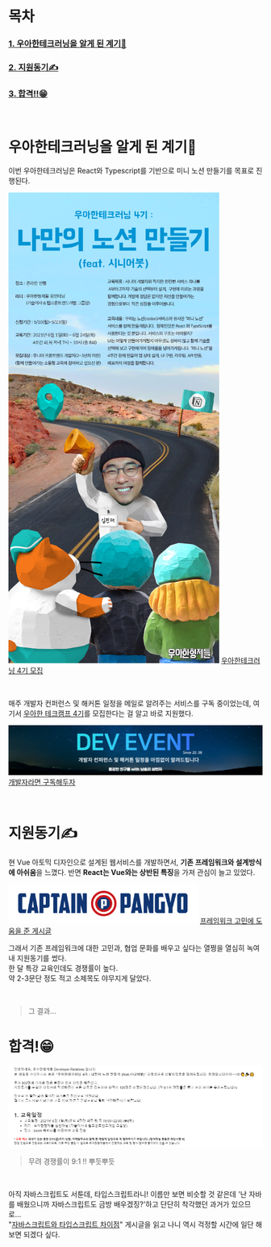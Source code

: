# 목차
### [1. 우아한테크러닝을 알게 된 계기👀](#우아한테크러닝을-알게-된-계기👀)
### [2. 지원동기✍️](#지원동기✍️)
### [3. 합격!!😁](#합격😁)
   
<br>

# 우아한테크러닝을 알게 된 계기👀
이번 우아한테크러닝은 React와 Typescript를 기반으로 미니 노션 만들기를 목표로 진행된다.

[![우테닝_모집게시물](./img/우테닝_모집포스터.png)](https://www.facebook.com/woowahanTech/posts/2870709896502930)
[우아한테크러닝 4기 모집](https://www.facebook.com/woowahanTech/posts/2870709896502930)
   
<br>

매주 개발자 컨퍼런스 및 해커톤 일정을 메일로 알려주는 서비스를 구독 중이었는데, 여기서 [우아한 테크캠프 4기](https://www.facebook.com/woowahanTech/posts/2870709896502930)를 모집한다는 걸 알고 바로 지원했다.
   
[![개발자행사메일서비스](./img/용감한친구들.png)](https://github.com/brave-people/Dev-Event) 
[개발자라면 구독해두자](https://github.com/brave-people/Dev-Event)   
   
<br>
   
# 지원동기✍️
현 Vue 아토믹 디자인으로 설계된 웹서비스를 개발하면서, **기존 프레임워크와 설계방식에 아쉬움**을 느꼈다.
반면 **React는 Vue와는 상반된 특징**을 가져 관심이 늘고 있었다.  
   
[![캡틴판교님의 게시글](./img/캡틴판교.png)](https://joshua1988.github.io/web_dev/vue-or-react/)
[프레임워크 고민에 도움을 준 게시글](https://joshua1988.github.io/web_dev/vue-or-react/)   
   
그래서 기존 프레임워크에 대한 고민과, 협업 문화를 배우고 싶다는 열쩡을 열심히 녹여내 지원동기를 썼다.   
한 달 특강 교육인데도 경쟁률이 높다.   
약 2-3문단 정도 적고 소제목도 야무지게 달았다.   
   
<br>

> 그 결과...   
   
# 합격!😁
![우테닝_교육참여_안내](./img/우테닝_교육참여_안내.png)   
>무려 경쟁률이 9:1 !! 뿌듯뿌듯

<br>

아직 자바스크립트도 서툰데, 타입스크립트라니!
이름만 보면 비슷할 것 같은데 '난 자바를 배웠으니까 자바스크립트도 금방 배우겠징?'하고 단단히 착각했던 과거가 있으므로...    
"[자바스크립트와 타입스크립트 차이점](https://velog.io/@pluviabc1/%EC%9E%90%EB%B0%94%EC%8A%A4%ED%81%AC%EB%A6%BD%ED%8A%B8%EC%99%80-%ED%83%80%EC%9E%85%EC%8A%A4%ED%81%AC%EB%A6%BD%ED%8A%B8-%EC%B0%A8%EC%9D%B4%EC%A0%90)" 게시글을 읽고 나니 역시 걱정할 시간에 일단 해보면 되겠다 싶다.
